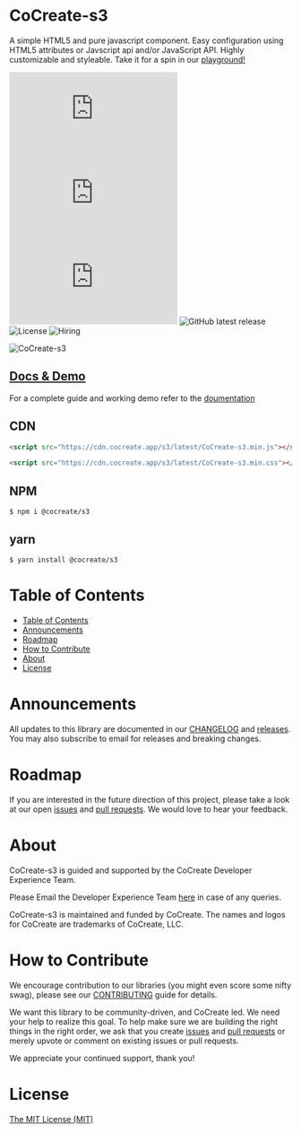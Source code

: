 # CoCreate-s3

A simple HTML5 and pure javascript component. Easy configuration using HTML5 attributes or Javscript api and/or JavaScript API. Highly customizable and styleable. Take it for a spin in our [playground!](https://cocreate.app/docs/s3)

![minified](https://img.badgesize.io/https://cdn.cocreate.app/s3/latest/CoCreate-s3.min.js?style=flat-square&label=minified&color=orange)
![gzip](https://img.badgesize.io/https://cdn.cocreate.app/s3/latest/CoCreate-s3.min.js?compression=gzip&style=flat-square&label=gzip&color=yellow)
![brotli](https://img.badgesize.io/https://cdn.cocreate.app/s3/latest/CoCreate-s3.min.js?compression=brotli&style=flat-square&label=brotli)
![GitHub latest release](https://img.shields.io/github/v/release/CoCreate-app/CoCreate-s3?style=flat-square)
![License](https://img.shields.io/github/license/CoCreate-app/CoCreate-s3?style=flat-square)
![Hiring](https://img.shields.io/static/v1?style=flat-square&label=&message=Hiring&color=blueviolet)

![CoCreate-s3](https://cdn.cocreate.app/docs/CoCreate-s3.gif)

## [Docs & Demo](https://cocreate.app/docs/s3)

For a complete guide and working demo refer to the [doumentation](https://cocreate.app/docs/s3)

## CDN

```html
<script src="https://cdn.cocreate.app/s3/latest/CoCreate-s3.min.js"></script>
```

```html
<script src="https://cdn.cocreate.app/s3/latest/CoCreate-s3.min.css"></script>
```

## NPM

```shell
$ npm i @cocreate/s3
```

## yarn

```shell
$ yarn install @cocreate/s3
```

# Table of Contents

- [Table of Contents](#table-of-contents)
- [Announcements](#announcements)
- [Roadmap](#roadmap)
- [How to Contribute](#how-to-contribute)
- [About](#about)
- [License](#license)

<a name="announcements"></a>

# Announcements

All updates to this library are documented in our [CHANGELOG](https://github.com/CoCreate-app/CoCreate-s3/blob/master/CHANGELOG.md) and [releases](https://github.com/CoCreate-app/CoCreate-s3/releases). You may also subscribe to email for releases and breaking changes.

<a name="roadmap"></a>

# Roadmap

If you are interested in the future direction of this project, please take a look at our open [issues](https://github.com/CoCreate-app/CoCreate-s3/issues) and [pull requests](https://github.com/CoCreate-app/CoCreate-s3/pulls). We would love to hear your feedback.

<a name="about"></a>

# About

CoCreate-s3 is guided and supported by the CoCreate Developer Experience Team.

Please Email the Developer Experience Team [here](mailto:develop@cocreate.app) in case of any queries.

CoCreate-s3 is maintained and funded by CoCreate. The names and logos for CoCreate are trademarks of CoCreate, LLC.

<a name="contribute"></a>

# How to Contribute

We encourage contribution to our libraries (you might even score some nifty swag), please see our [CONTRIBUTING](https://github.com/CoCreate-app/CoCreate-s3/blob/master/CONTRIBUTING.md) guide for details.

We want this library to be community-driven, and CoCreate led. We need your help to realize this goal. To help make sure we are building the right things in the right order, we ask that you create [issues](https://github.com/CoCreate-app/CoCreate-s3/issues) and [pull requests](https://github.com/CoCreate-app/CoCreate-s3/pulls) or merely upvote or comment on existing issues or pull requests.

We appreciate your continued support, thank you!


# License

[The MIT License (MIT)](https://github.com/CoCreate-app/CoCreate-s3/blob/master/LICENSE)
